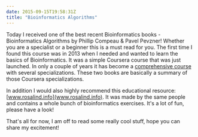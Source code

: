 ```yaml
---
date: 2015-09-15T19:58:31Z
title: "Bioinformatics Algorithms"
---
```


Today I received one of the best recent Bioinformatics books - Bioinformatics Algorithms by Phillip Compeau & Pavel Pevzner! Whether you are a specialist or a beginner this is a must read for you. The first time I found this course was in 2013 when I needed and wanted to learn the basics of Bioinformatics. It was a simple Coursera course that was just launched. In only a couple of years it has become a [comprehensive course](https://www.coursera.org/specializations/bioinformatics) with several specializations. These two books are basically a summary of those Coursera specializations.  

In addition I would also highly recommend this educational resource: [www.rosalind.info](www.rosalind.info). It was made by the same people and contains a whole bunch of bioinformatics exercises. It's a lot of fun, please have a look!  

That's all for now, I am off to read some really cool stuff, hope you can share my excitement!
